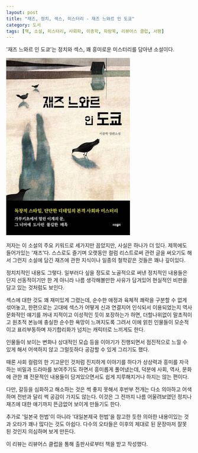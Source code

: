 ```yaml
---
layout: post
title: "재즈, 정치, 섹스, 미스터리 - 재즈 느와르 인 도쿄"
category: 도서
tags: [책, 소설, 미스터리, 사회파, 이종학, 파람북, 리뷰어스 클럽, 서평]
---
```


'재즈 느와르 인 도쿄'는
정치와 섹스, 꽤 흥미로운 미스터리를 담아낸 소설이다.

![표지](/images/jazz-noir-in-tokyo-book-h480.jpg)

저자는 이 소설의 주요 키워드로 세가지만 꼽았지만, 사실은 하나가 더 있다.
제목에도 들어가있는 '재즈'다.
스스로도 즐기며 오랫동안 컬럼 리스트로써 관련 글을 써오기도 해서 그런지
소설에 담긴 재즈에 관한 지식이나 일종의 철학같은 것들은 꽤나 깊이있다.

정치치적인 내용도 그렇다.
일부러다 싶을 정도로 노골적으로 써낸 정치적인 내용들은
단지 선동적이기만 한 게 아니라
나름 생각해볼만한 사유가 담겨있어
현실적인 비판을 담고 있는 것처럼도 보인다.

섹스에 대한 것도 꽤 재미있게 그렸는데,
순수한 애정과 육체적 쾌락을 구분할 수 없게 섞어놓고,
한편으로는 고대에 섹스가 어떻게 신과 연결지어 인식되서 이용되었는지 역사 문화적인 얘기를 꺼내
지적이고 이성적인 듯이 포장하는가 하면,
더할나위없이 말초적이고 원초적 본능에 충실한 순수한 욕망이 느껴지도록 그려서
이에 얽힌 인물들이 모순적이고 표리부동하며 자기합리화가 넘치는 캐릭터로 느끼게도 한다.

인물들이 보이는 변화나 상대적인 모습 등을
이야기가 진행되면서 점진적으로 느낄 수 있게 해서
어색하지 않고 그럴듯하다 공감할 수 있게 그리기도 했다.

때론 사회 컬럼의 한 기고문인 것처럼 진지하게 이야기를 하다가
상상력과 흥미를 자극하는 비밀과 드라마를 보여주기도 하면서
흥미롭게 풀어냈는데,
덕분에 사회, 역사, 문화에 관한 꽤 전문적인 내용들이 담겨있으면서도
쉽게 지루해지거나 하지는 않는 편이다.

다만, 갈등을 심화하고 해소하는 것은 썩 좋지 못해서
후반부 전개는 다소 의아하고 어색하며 전반과 달리 썩 공감이 가지도 않는다.
이것은 그 전까지 나름 어울려보였던 정치나 재즈에 대한 얘기까지 뜬금없어 보이게 만들기도 한다.

추가로 '일본국 헌법'이 아니라 '대일본제국 헌법'을 참고한 듯한 의아한 내용이있는 것과
오타가 꽤나 많다는 것도 아쉽다.
다수의 오타들은 이후의 제대로 된 문장마저 잘못 된 것인지 의심하며 보게 만든다.



<div class="im im-info">
이 리뷰는 리뷰어스 클럽을 통해 출판사로부터 책을 받고 작성했다.
</div>
